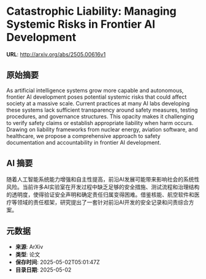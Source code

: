 # Catastrophic Liability: Managing Systemic Risks in Frontier AI Development

**URL**: http://arxiv.org/abs/2505.00616v1

## 原始摘要

As artificial intelligence systems grow more capable and autonomous, frontier
AI development poses potential systemic risks that could affect society at a
massive scale. Current practices at many AI labs developing these systems lack
sufficient transparency around safety measures, testing procedures, and
governance structures. This opacity makes it challenging to verify safety
claims or establish appropriate liability when harm occurs. Drawing on
liability frameworks from nuclear energy, aviation software, and healthcare, we
propose a comprehensive approach to safety documentation and accountability in
frontier AI development.


## AI 摘要

随着人工智能系统能力增强和自主性提高，前沿AI发展可能带来影响社会的系统性风险。当前许多AI实验室在开发过程中缺乏足够的安全措施、测试流程和治理结构的透明度，使得验证安全声明和确定责任归属变得困难。借鉴核能、航空软件和医疗等领域的责任框架，研究提出了一套针对前沿AI开发的安全记录和问责综合方案。

## 元数据

- **来源**: ArXiv
- **类型**: 论文
- **保存时间**: 2025-05-02T05:01:47Z
- **目录日期**: 2025-05-02
